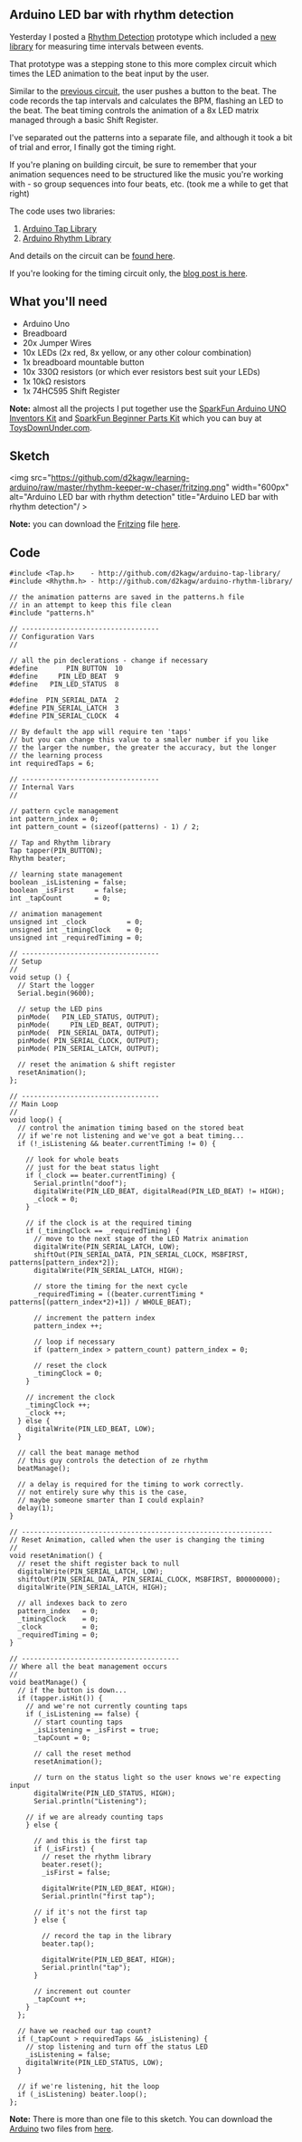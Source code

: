 ## Arduino LED bar with rhythm detection


Yesterday I posted a [Rhythm Detection](http://learning-arduino.tumblr.com/post/2563968841/arduino-rhythm-keeper) prototype which included a [new library](http://learning-arduino.tumblr.com/post/2563938095/arduino-rhythm-library) for measuring time intervals between events.

That prototype was a stepping stone to this more complex circuit which times the LED animation to the beat input by the user.

Similar to the [previous circuit](http://learning-arduino.tumblr.com/post/2563968841/arduino-rhythm-keeper), the user pushes a button to the beat. The code records the tap intervals and calculates the BPM, flashing an LED to the beat.
The beat timing controls the animation of a 8x LED matrix managed through a basic Shift Register.

I've separated out the patterns into a separate file, and although it took a bit of trial and error, I finally got the timing right.

If you're planing on building circuit, be sure to remember that your animation sequences need to be structured like the music you're working with - so group sequences into four beats, etc. (took me a while to get that right)

The code uses two libraries:

1. [Arduino Tap Library](http://github.com/d2kagw/arduino-tap-library/)
2. [Arduino Rhythm Library](http://github.com/d2kagw/arduino-rhythm-library/)

And details on the circuit can be [found here](http://github.com/d2kagw/learning-arduino/tree/master/rhythm-keeper-w-chaser).

If you're looking for the timing circuit only, the [blog post is here](http://learning-arduino.tumblr.com/post/2563968841/arduino-rhythm-keeper).


## What you'll need

* Arduino Uno
* Breadboard
* 20x Jumper Wires
* 10x LEDs (2x red, 8x yellow, or any other colour combination)
* 1x breadboard mountable button
* 10x 330&#8486; resistors (or which ever resistors best suit your LEDs)
* 1x 10k&#8486; resistors
* 1x 74HC595 Shift Register

**Note:** almost all the projects I put together use the [SparkFun Arduino UNO Inventors Kit](http://www.sparkfun.com/products/10173) and [SparkFun Beginner Parts Kit](http://www.sparkfun.com/products/10003) which you can buy at [ToysDownUnder.com](http://toysdownunder.com/arduino).

## Sketch
<img src="https://github.com/d2kagw/learning-arduino/raw/master/rhythm-keeper-w-chaser/fritzing.png" width="600px" alt="Arduino LED bar with rhythm detection" title="Arduino LED bar with rhythm detection"/ >

**Note:** you can download the [Fritzing](http://fritzing.org/) file [here](https://github.com/d2kagw/learning-arduino/raw/master/rhythm-keeper-w-chaser/rhythm-keeper-with-chaser.fz).

## Code

    #include <Tap.h>    - http://github.com/d2kagw/arduino-tap-library/
    #include <Rhythm.h> - http://github.com/d2kagw/arduino-rhythm-library/
    
    // the animation patterns are saved in the patterns.h file
    // in an attempt to keep this file clean
    #include "patterns.h"
    
    // ----------------------------------
    // Configuration Vars
    //
    
    // all the pin declerations - change if necessary
    #define       PIN_BUTTON  10
    #define     PIN_LED_BEAT  9
    #define   PIN_LED_STATUS  8
    
    #define  PIN_SERIAL_DATA  2
    #define PIN_SERIAL_LATCH  3
    #define PIN_SERIAL_CLOCK  4
    
    // By default the app will require ten 'taps'
    // but you can change this value to a smaller number if you like
    // the larger the number, the greater the accuracy, but the longer
    // the learning process
    int requiredTaps = 6;
    
    // ----------------------------------
    // Internal Vars
    //
    
    // pattern cycle management
    int pattern_index = 0;
    int pattern_count = (sizeof(patterns) - 1) / 2;
    
    // Tap and Rhythm library
    Tap tapper(PIN_BUTTON);
    Rhythm beater;
    
    // learning state management
    boolean _isListening = false;
    boolean _isFirst     = false;
    int _tapCount        = 0;
    
    // animation management
    unsigned int _clock          = 0;
    unsigned int _timingClock    = 0;
    unsigned int _requiredTiming = 0;
    
    // ----------------------------------
    // Setup
    //
    void setup () {
      // Start the logger
      Serial.begin(9600);
      
      // setup the LED pins
      pinMode(   PIN_LED_STATUS, OUTPUT);
      pinMode(     PIN_LED_BEAT, OUTPUT);
      pinMode(  PIN_SERIAL_DATA, OUTPUT);
      pinMode( PIN_SERIAL_CLOCK, OUTPUT);
      pinMode( PIN_SERIAL_LATCH, OUTPUT);
      
      // reset the animation & shift register
      resetAnimation();
    };
    
    // ----------------------------------
    // Main Loop
    //
    void loop() {
      // control the animation timing based on the stored beat
      // if we're not listening and we've got a beat timing...
      if (!_isListening && beater.currentTiming != 0) {
        
        // look for whole beats
        // just for the beat status light
        if (_clock == beater.currentTiming) {
          Serial.println("doof");
          digitalWrite(PIN_LED_BEAT, digitalRead(PIN_LED_BEAT) != HIGH);
          _clock = 0;
        }
        
        // if the clock is at the required timing
        if (_timingClock == _requiredTiming) {
          // move to the next stage of the LED Matrix animation
          digitalWrite(PIN_SERIAL_LATCH, LOW);
          shiftOut(PIN_SERIAL_DATA, PIN_SERIAL_CLOCK, MSBFIRST, patterns[pattern_index*2]);
          digitalWrite(PIN_SERIAL_LATCH, HIGH);
          
          // store the timing for the next cycle
          _requiredTiming = ((beater.currentTiming * patterns[(pattern_index*2)+1]) / WHOLE_BEAT);
          
          // increment the pattern index
          pattern_index ++;
          
          // loop if necessary
          if (pattern_index > pattern_count) pattern_index = 0;
          
          // reset the clock
          _timingClock = 0;
        }
        
        // increment the clock
        _timingClock ++;
        _clock ++;
      } else {
        digitalWrite(PIN_LED_BEAT, LOW);
      }
      
      // call the beat manage method
      // this guy controls the detection of ze rhythm
      beatManage();
      
      // a delay is required for the timing to work correctly.
      // not entirely sure why this is the case,
      // maybe someone smarter than I could explain?
      delay(1);
    }
    
    // --------------------------------------------------------------
    // Reset Animation, called when the user is changing the timing
    //
    void resetAnimation() {
      // reset the shift register back to null
      digitalWrite(PIN_SERIAL_LATCH, LOW);
      shiftOut(PIN_SERIAL_DATA, PIN_SERIAL_CLOCK, MSBFIRST, B00000000);
      digitalWrite(PIN_SERIAL_LATCH, HIGH);
      
      // all indexes back to zero
      pattern_index   = 0;
      _timingClock    = 0;
      _clock          = 0;
      _requiredTiming = 0;
    }
    
    // ---------------------------------------
    // Where all the beat management occurs
    //
    void beatManage() {
      // if the button is down...
      if (tapper.isHit()) {
        // and we're not currently counting taps
        if (_isListening == false) {
          // start counting taps
          _isListening = _isFirst = true;
          _tapCount = 0;
          
          // call the reset method
          resetAnimation();
          
          // turn on the status light so the user knows we're expecting input
          digitalWrite(PIN_LED_STATUS, HIGH);
          Serial.println("Listening");
        
        // if we are already counting taps
        } else {
          
          // and this is the first tap
          if (_isFirst) {
            // reset the rhythm library
            beater.reset();
            _isFirst = false;
            
            digitalWrite(PIN_LED_BEAT, HIGH);
            Serial.println("first tap");
          
          // if it's not the first tap
          } else {
            
            // record the tap in the library
            beater.tap();
            
            digitalWrite(PIN_LED_BEAT, HIGH);
            Serial.println("tap");
          }
          
          // increment out counter
          _tapCount ++;
        }
      };
      
      // have we reached our tap count?
      if (_tapCount > requiredTaps && _isListening) {
        // stop listening and turn off the status LED
        _isListening = false;
        digitalWrite(PIN_LED_STATUS, LOW);
      }
      
      // if we're listening, hit the loop
      if (_isListening) beater.loop();
    };

**Note:** There is more than one file to this sketch. You can download the [Arduino](http://www.arduino.cc/en/Main/Software) two files from [here](https://github.com/d2kagw/learning-arduino/tree/master/rhythm-keeper-w-chaser/rhythmkeeperanimated).
